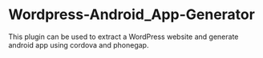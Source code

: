 Wordpress-Android_App-Generator
==================================

This plugin can be used to extract a WordPress website and generate android app using cordova and phonegap.
